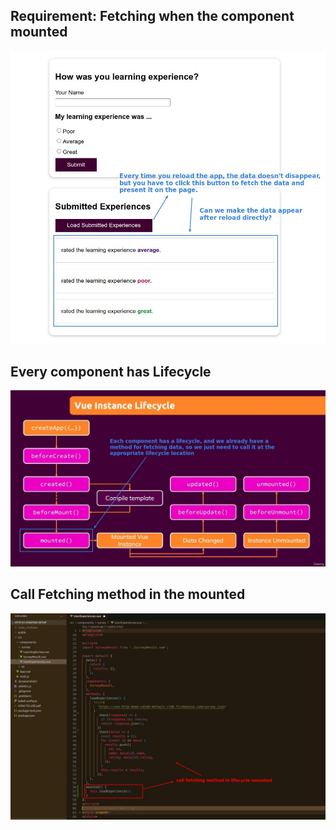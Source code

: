 ## **Requirement: Fetching when the component mounted**

![Alt problem](pic/01.jpg)

## **Every component has Lifecycle**

![Alt lifecycle](pic/02.jpg)

## **Call Fetching method in the mounted**

![Alt mounted](pic/03.jpg)
